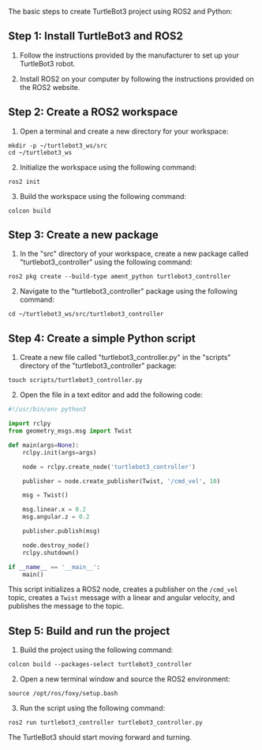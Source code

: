The basic steps to create TurtleBot3 project using ROS2 and Python:

## Step 1: Install TurtleBot3 and ROS2

1. Follow the instructions provided by the manufacturer to set up your TurtleBot3 robot.

2. Install ROS2 on your computer by following the instructions provided on the ROS2 website.

## Step 2: Create a ROS2 workspace

1. Open a terminal and create a new directory for your workspace:

```
mkdir -p ~/turtlebot3_ws/src
cd ~/turtlebot3_ws
```

2. Initialize the workspace using the following command:

```
ros2 init
```

3. Build the workspace using the following command:

```
colcon build
```

## Step 3: Create a new package

1. In the "src" directory of your workspace, create a new package called "turtlebot3_controller" using the following command:

```
ros2 pkg create --build-type ament_python turtlebot3_controller
```

2. Navigate to the "turtlebot3_controller" package using the following command:

```
cd ~/turtlebot3_ws/src/turtlebot3_controller
```

## Step 4: Create a simple Python script

1. Create a new file called "turtlebot3_controller.py" in the "scripts" directory of the "turtlebot3_controller" package:

```
touch scripts/turtlebot3_controller.py
```

2. Open the file in a text editor and add the following code:

```python
#!/usr/bin/env python3

import rclpy
from geometry_msgs.msg import Twist

def main(args=None):
    rclpy.init(args=args)

    node = rclpy.create_node('turtlebot3_controller')

    publisher = node.create_publisher(Twist, '/cmd_vel', 10)

    msg = Twist()

    msg.linear.x = 0.2
    msg.angular.z = 0.2

    publisher.publish(msg)

    node.destroy_node()
    rclpy.shutdown()

if __name__ == '__main__':
    main()
```

This script initializes a ROS2 node, creates a publisher on the `/cmd_vel` topic, creates a `Twist` message with a linear and angular velocity, and publishes the message to the topic.

## Step 5: Build and run the project

1. Build the project using the following command:

```
colcon build --packages-select turtlebot3_controller
```

2. Open a new terminal window and source the ROS2 environment:

```
source /opt/ros/foxy/setup.bash
```

3. Run the script using the following command:

```
ros2 run turtlebot3_controller turtlebot3_controller.py
```

The TurtleBot3 should start moving forward and turning.


